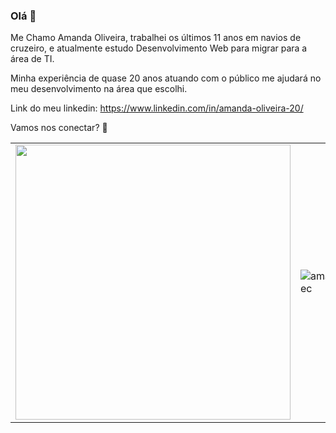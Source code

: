 ### Olá 👋



Me Chamo Amanda Oliveira, trabalhei os últimos 11 anos em navios de cruzeiro, e atualmente estudo Desenvolvimento Web para migrar para a área de TI. 

Minha experiência de quase 20 anos atuando com o público me ajudará no meu desenvolvimento na área que escolhi.

Link do meu linkedin: https://www.linkedin.com/in/amanda-oliveira-20/

Vamos nos conectar? 👋

<center>
    <table align="center">
      <tr>
          <td>
              <img width="440px" align="center" src="https://github-readme-stats.vercel.app/api?username=amandatec&count_private=true&hide_border=true" />
          </td>
          <td>
              <img align="center" src="https://github-readme-stats.vercel.app/api/top-langs/?username=amandatec&layout=compact&hide_border=true" alt="amandatec" />                   </td>
      </tr>  
    </table>
</center>
